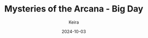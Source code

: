 ---
title: 'Mysteries of the Arcana - Big Day'
alt: 'Mysteries of the Arcana'
date: '2024-10-03'
author: 'Keira'
artist: 'Keira'
---